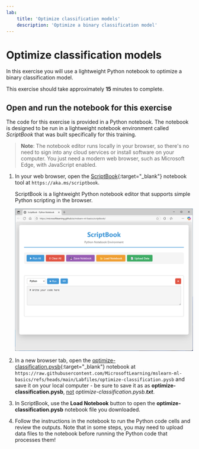 ```yaml
---
lab:
    title: 'Optimize classification models'
    description: 'Optimize a binary classification model'
---
```


# Optimize classification models

In this exercise you will use a lightweight Python notebook to optimize a binary classification model.

This exercise should take approximately **15** minutes to complete.

## Open and run the notebook for this exercise

The code for this exercise is provided in a Python notebook. The notebook is designed to be run in a lightweight notebook environment called *ScriptBook* that was built specifically for this training. 

> **Note**: The notebook editor runs locally in your browser, so there's no need to sign into any cloud services or install software on your computer. You just need a modern web browser, such as Microsoft Edge, with JavaScript enabled.

1. In your web browser, open the [ScriptBook](https://aka.ms/scriptbook){:target="_blank"} notebook tool at `https://aka.ms/scriptbook`.

    ScriptBook is a lightweight Python notebook editor that supports simple Python scripting in the browser.

    ![Screenshot of ScriptBook](./Media/script-book.png)

1. In a new browser tab, open the [optimize-classification.pysb](https://raw.githubusercontent.com/MicrosoftLearning/mslearn-ml-basics/refs/heads/main/Labfiles/optimize-classification.pysb){:target="_blank"} notebook at `https://raw.githubusercontent.com/MicrosoftLearning/mslearn-ml-basics/refs/heads/main/Labfiles/optimize-classification.pysb` and save it on your local computer - be sure to save it as as **optimize-classification.pysb**, <u>not</u> *optimize-classification.pysb.**txt***.
1. In ScriptBook, use the **Load Notebook** button to open the **optimize-classification.pysb** notebook file you downloaded.
1. Follow the instructions in the notebook to run the Python code cells and review the outputs. Note that in some steps, you may need to upload data files to the notebook before running the Python code that processes them!
